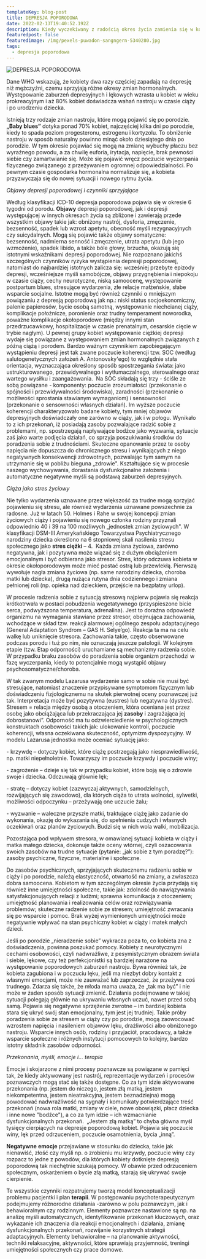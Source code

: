 ```yaml
---
templateKey: blog-post
title: DEPRESJA POPORODOWA
date: 2022-02-13T19:40:52.192Z
description: Kiedy wyczekiwany z radością okres życia zamienia się w koszmar...
featuredpost: false
featuredimage: /img/pexels-puwadon-sangngern-5340280.jpg
tags:
  - depresja poporodowa
---
```

![](/img/pexels-puwadon-sangngern-5340280.jpg "DEPRESJA POPORODOWA")

Dane WHO wskazują, że kobiety dwa razy częściej zapadają na depresję niż mężczyźni, czemu sprzyjają różne okresy zmian hormonalnych. Występowanie zaburzeń depresyjnych i lękowych wzrasta u kobiet w wieku prokreacyjnym i aż 80% kobiet doświadcza wahań nastroju w czasie ciąży i po urodzeniu dziecka.  

Istnieją trzy rodzaje zmian nastroju, które mogą pojawić się po porodzie. **„Baby blues”** dotyka ponad 70% kobiet, najczęściej kilka dni po porodzie, kiedy to spada poziom progesteronu, estrogenu i kortyzolu. To obniżenie nastroju w sposób naturalny powinno minąć około dziesiątego dnia po porodzie. W tym okresie pojawiać się mogą na zmianę wybuchy płaczu bez wyraźnego powodu, a za chwilę euforia, irytacja, napięcie, brak pewności siebie czy zamartwianie się. Może się pojawić wręcz poczucie wyczerpania fizycznego związanego z przeżywaniem ogromnej odpowiedzialności. Po pewnym czasie gospodarka hormonalna normalizuje się, a kobieta przyzwyczaja się do nowej sytuacji i nowego rytmu życia. 

*Objawy depresji poporodowej i czynniki sprzyjające* 

Według klasyfikacji ICD-10 depresja poporodowa pojawia się w okresie 6 tygodni od porodu. **Objawy**  depresji poporodowej, jak i depresji występującej w innych okresach życia są zbliżone i zawierają przede wszystkim objawy takie jak: obniżony nastrój, dysforia, zmęczenie, bezsenność, spadek lub wzrost apetytu, obecność myśli rezygnacyjnych czy suicydalnych. Mogą się pojawić także objawy somatyczne: bezsenność, nadmierna senność i zmęczenie, utrata apetytu (lub jego wzmożenie), spadek libido, a także bóle głowy, brzucha, okazują się istotnymi wskaźnikami depresji poporodowej. Nie rozpoznano jakichś szczególnych czynników ryzyka wystąpienia depresji poporodowej, natomiast do najbardziej istotnych zalicza się: wcześniej przebyte epizody depresji, wcześniejsze myśli samobójcze, objawy przygnębienia i niepokoju w czasie ciąży, cechy neurotyczne, niską samoocenę, występowanie postpartum blues, stresujące wydarzenia, złe relacje małżeńskie, słabe wsparcie socjalne. Istotne mogą być również czynniki o mniejszym powiązaniu z depresją poporodową jak np.: niski status socjoekonomiczny, palenie papierosów, bycie osobą samotną, występowanie niechcianej ciąży, komplikacje położnicze, poronienie oraz trudny temperament noworodka, poważne komplikacje okołoporodowe (między innymi stan przedrzucawkowy, hospitalizacje w czasie prenatalnym, cesarskie cięcie w trybie nagłym). U pewnej grupy kobiet występowanie ciężkiej depresji wydaje się powiązane z występowaniem zmian hormonalnych związanych z późną ciążą i porodem. Bardzo ważnym czynnikiem zapobiegającym wystąpieniu depresji jest tak zwane poczucie koherencji tzw. SOC (według salutogenetycznych założeń A. Antonovsky'ego) to względnie stała orientacja, wyznaczająca określony sposób spostrzegania świata: jako ustrukturowanego, przewidywalnego i wytłumaczalnego, sterowalnego oraz wartego wysiłku i zaangażowania.  Na SOC składają się trzy - ściśle ze sobą powiązane - komponenty: poczucie zrozumiałości (przekonanie o spójności i przewidywalności środowiska), zaradności (przekonanie o możliwości sprostania stawianym wymaganiom) i sensowności (przekonanie o sensowności własnych działań). Im wyższe poczucie koherencji charakteryzowało badane kobiety, tym mniej objawów depresyjnych doświadczały one zarówno w ciąży, jak i w połogu. Wynikało to z ich przekonań, iż posiadają zasoby pozwalające radzić sobie z problemami, np. spostrzegają napływające bodźce jako wyzwania, sytuacje zaś jako warte podjęcia działań, co sprzyja poszukiwaniu środków do poradzenia sobie z trudnościami. Skuteczne opanowanie przez te osoby napięcia nie dopuszcza do chronicznego stresu i wynikających z niego negatywnych konsekwencji zdrowotnych, pozwalając tym samym na utrzymanie się w pobliżu bieguna „zdrowie". Kształtujące się w procesie naszego wychowywania, dorastania  dysfunkcjonalne założenia i automatyczne negatywne myśli są podstawą  zaburzeń depresyjnych. 

*Ciąża jako stres życiowy*

Nie tylko wydarzenia uznawane przez większość za trudne mogą sprzyjać pojawieniu się stresu, ale również wydarzenia uznawane powszechnie za radosne. Już w latach 50. Holmes i Rahe w swojej koncepcji zmian życiowych ciąży i pojawieniu się nowego członka rodziny przyznali odpowiednio 40 i 39 na 100 możliwych „jednostek zmian życiowych". W klasyfikacji DSM-III Amerykańskiego Towarzystwa Psychiatrycznego narodziny dziecka określono na 6 stopniowej skali nasilenia stresu społecznego jako **stres ciężki** – 4.  Każda zmiana życiowa, zarówno negatywna, jak i pozytywna może wiązać się z dużym obciążeniem emocjonalnym i być odbierana jako stresor. Stres, który odczuwa kobieta w okresie okołoporodowym może mieć postać ostrą lub przewlekłą. Pierwszą wywołuje nagła zmiana życiowa (np. same narodziny dziecka, choroba matki lub dziecka), drugą nużąca rutyna dnia codziennego i zmiana pełnionej roli (np. opieka nad dzieckiem, przejście na bezpłatny urlop). 

W procesie radzenia sobie z sytuacją stresową najpierw pojawia się reakcja krótkotrwała w postaci pobudzenia wegetatywnego (przyspieszone bicie serca, podwyższona temperatura, adrenalina). Jest to doraźna odpowiedź organizmu na wymagania stawiane przez stresor, obejmująca zachowania, wchodzące w skład tzw. reakcji alarmowej ogólnego zespołu adaptacyjnego (General Adaptation Syndrom – GAS H. Selye’go). Reakcja ta ma na celu walkę lub uniknięcie stresora. Zachowania takie, często obserwowane podczas porodu i tuż po nim, nie oznaczają jeszcze patologii. W kolejnym etapie (tzw. Etap odporności) uruchamiane są mechanizmy radzenia sobie. W przypadku braku zasobów do poradzenia sobie organizm przechodzi w fazę wyczerpania, kiedy to potencjalnie mogą wystąpić objawy psychosomatyczne/choroba. 

W tak zwanym modelu Lazarusa wydarzenie samo w sobie nie musi być stresujące,  natomiast znaczenie przypisywane symptomom fizycznym lub doświadczeniu fizjologicznemu na skutek pierwotnej oceny poznawczej już tak. Interpretacja może być pozytywna (eustres) lub negatywna (dystres). Stresem =  relacja między osobą a otoczeniem, która oceniana jest przez osobę jako obciążająca lub przekraczająca jej **zasoby** i zagrażająca jej dobrostanowi”. Odporność ma tu odzwierciedlenie w psychologicznych konstruktach osobowości takich jak: ulokowanie kontroli, poczucie koherencji, własna oczekiwana skuteczność, optymizm dyspozycyjny. W modelu Lazarusa jednostka może oceniać sytuację jako: 

\- krzywdę – dotyczy kobiet, które ciążę postrzegają jako niesprawiedliwość, np. matki niepełnoletnie. Towarzyszy im poczucie krzywdy i poczucie winy; 

\- zagrożenie – dzieje się tak w przypadku kobiet, które boją się o zdrowie swoje i dziecka. Odczuwają głównie lęk; 

\- stratę – dotyczy kobiet (zazwyczaj aktywnych, samodzielnych, rozwijających się zawodowo), dla których ciąża to utrata wolności, sylwetki, możliwości odpoczynku – przeżywają one uczucie żalu;

\- wyzwanie – waleczne przyszłe matki, traktujące ciążę jako zadanie do wykonania, okazję do wykazania się, do spełnienia cudzych i własnych oczekiwań oraz planów życiowych. Budzi się w nich wola walki, mobilizacja.

Pozostająca pod wpływem stresora, w omawianej sytuacji kobieta w ciąży i matka małego dziecka, dokonuje także oceny wtórnej, czyli oszacowania swoich zasobów na trudne sytuacje (pytanie: „jak sobie z tym poradzę?”): zasoby psychiczne, fizyczne, materialne i społeczne.

Do zasobów psychicznych, sprzyjających skutecznemu radzeniu sobie w ciąży i po porodzie, należą elastyczność, otwartość na zmiany, a zwłaszcza dobra samoocena. Kobietom w tym szczególnym okresie życia przydają się również inne umiejętności społeczne, takie jak: zdolność do nawiązywania satysfakcjonujących relacji z ludźmi; sprawna komunikacja z otoczeniem; umiejętność planowania i realizowania celów oraz rozwiązywania problemów; skuteczne radzenie sobie ze stresem; umiejętność zwracania się po wsparcie i pomoc. Brak wyżej wymienionych umiejętności może negatywnie wpływać na stan psychiczny kobiet w ciąży i matek małych dzieci.

Jeśli po porodzie „nieradzenie sobie” wykracza poza to, co kobieta zna z doświadczenia, powinna poszukać pomocy. Kobiety z neurotycznymi cechami osobowości, czyli nadwrażliwe, z pesymistycznym obrazem świata i siebie, lękowe, czy też perfekcjonistki są bardziej narażone na występowanie poporodowych zaburzeń nastroju. Bywa również tak, że kobieta zagubiona i w poczuciu lęku, jeśli ma niezbyt dobry kontakt z własnymi emocjami, może nie zauważać lub zaprzeczać, że przeżywa coś trudnego. Zdarza się także, że młoda mama uważa, że „tak ma być” i nie może w żaden sposób sytuacji zmienić. Działania podejmowane w takiej sytuacji polegają głównie na ukrywaniu własnych uczuć, nawet przed sobą samą. Pojawia się negatywne sprzężenie zwrotne – im bardziej kobieta stara się ukryć swój stan emocjonalny, tym jest jej trudniej. Takie próby poradzenia sobie ze stresem w ciąży czy po porodzie, mogą zaowocować wzrostem napięcia i nasileniem objawów lęku, drażliwości albo obniżonego nastroju. Wsparcie innych osób, rodziny i przyjaciół, pracodawcy, a także wsparcie społeczne i różnych instytucji pomocowych to kolejny, bardzo istotny składnik zasobów odporności.

*Przekonania, myśli, emocje i... terapia*

Emocje i skojarzone z nimi procesy poznawcze są powiązane w pamięci tak, że kiedy aktywowany jest nastrój, reprezentacje wydarzeń i procesów poznawczych mogą stać się także dostępne. Co za tym idzie aktywowane przekonania (np. jestem do niczego, jestem złą matką, jestem niekompetentna, jestem nieatrakcyjna, jestem beznadziejna) mogą powodować nadwrażliwość na sygnały i komunikaty potwierdzające treść przekonań (nowa rola matki, zmiany w ciele, nowe obowiązki, płacz dziecka i inne nowe "bodźce"), a co za tym idzie – ich wzmacnianie dysfunkcjonalnych przekonań.  „Jestem złą matką” to chyba główna myśl tysięcy cierpiących na depresje poporodową kobiet. Pojawia się poczucie winy, lęk przed odrzuceniem, poczucie osamotnienia, bycia „inną”. 

**Negatywne** **emocje** przejawiane w stosunku do dziecka, takie jak nienawiść, złość czy myśli np. o zrobieniu mu krzywdy, poczucie winy czy rozpacz to jedne z powodów, dla których kobiety dotknięte depresją poporodową tak niechętnie szukają pomocy. W obawie przed odrzuceniem społecznym, oskarżeniem o bycie złą matką, starają się ukrywać swoje cierpienie. 

Te wszystkie czynniki rozpatrujemy tworzą model konceptualizacji problemu pacjentki i plan **terapii**. W postępowaniu psychoterapeutycznym podejmujemy różnorodne działania -zarówno w polu poznawczym, jak i behawioralnym czy rodzinnym. Elementy poznawcze nastawione są np. na analizę myśli automatycznych, identyfikowanie przekonań kluczowych, oraz wykazanie ich znaczenia dla reakcji emocjonalnych i działania, zmianę dysfunkcjonalnych przekonań, rozwijanie korzystnych strategii adaptacyjnych. Elementy behawioralne – na planowanie aktywności, techniki relaksacyjne, aktywności, które sprawiają przyjemność, treningi umiejętności społecznych czy prace domowe.